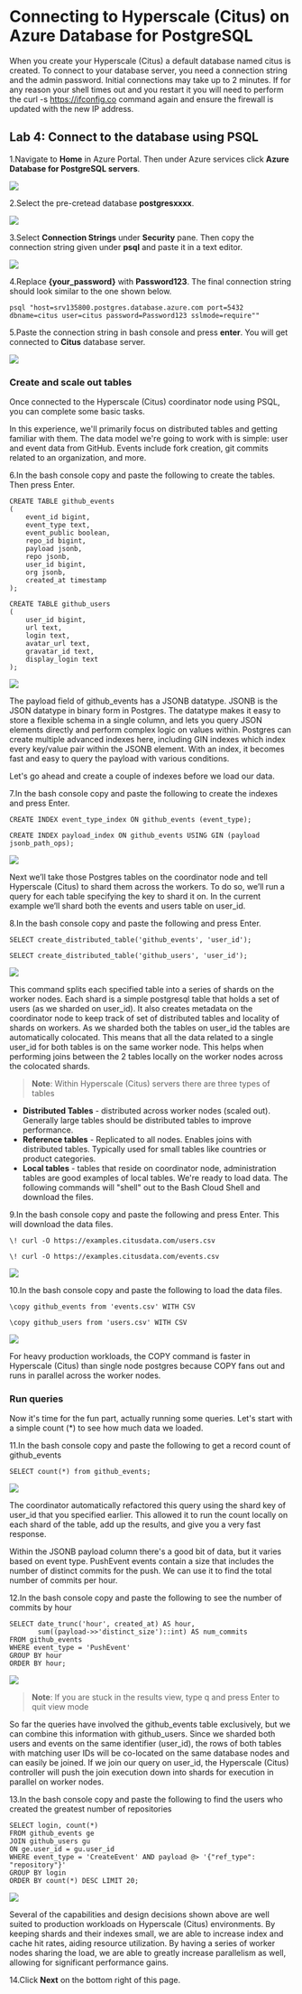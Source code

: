 # Connecting to Hyperscale (Citus) on Azure Database for PostgreSQL

When you create your Hyperscale (Citus) a default database named citus is created. To connect to your database server, you need a connection string and the admin password. Initial connections may take up to 2 minutes. 
If for any reason your shell times out and you restart it you will need to perform the curl -s https://ifconfig.co command again and ensure the firewall is updated with the new IP address.

## **Lab 4: Connect to the database using PSQL**

1.Navigate to **Home** in Azure Portal. Then under Azure services click **Azure Database for PostgreSQL servers**. 

  ![](Images/postgresql.png)

2.Select the pre-cretead database **postgresxxxx**.

  ![](Images/postgresql1.png)

3.Select **Connection Strings** under **Security** pane. Then copy the connection string given under **psql** and paste it in a text editor.

  ![](Images/connstr1.png)

4.Replace **{your_password}** with **Password123**. The final connection string should look similar to the one shown below. 

```
psql "host=srv135800.postgres.database.azure.com port=5432 dbname=citus user=citus password=Password123 sslmode=require""
```

5.Paste the connection string in bash console and press **enter**. You will get connected to **Citus** database server.

  ![](Images/citusnew.png)
  

### **Create and scale out tables**

Once connected to the Hyperscale (Citus) coordinator node using PSQL, you can complete some basic tasks.

In this experience, we'll primarily focus on distributed tables and getting familiar with them. The data model we're going to work with is simple: user and event data from GitHub. Events include fork creation, git commits related to an organization, and more.

6.In the bash console copy and paste the following to create the tables. Then press Enter.

```
CREATE TABLE github_events 
( 
    event_id bigint, 
    event_type text, 
    event_public boolean, 
    repo_id bigint, 
    payload jsonb, 
    repo jsonb, 
    user_id bigint, 
    org jsonb, 
    created_at timestamp 
); 

CREATE TABLE github_users 
( 
    user_id bigint, 
    url text, 
    login text, 
    avatar_url text, 
    gravatar_id text, 
    display_login text 
); 
```

  ![](Images/query2.png)

The payload field of github_events has a JSONB datatype. JSONB is the JSON datatype in binary form in Postgres. The datatype makes it easy to store a flexible schema in a single column, and lets you query JSON elements directly and perform complex logic on values within. Postgres can create multiple advanced indexes here, including GIN indexes which index every key/value pair within the JSONB element. With an index, it becomes fast and easy to query the payload with various conditions.

Let's go ahead and create a couple of indexes before we load our data. 

7.In the bash console copy and paste the following to create the indexes and press Enter.

```
CREATE INDEX event_type_index ON github_events (event_type); 
```

```
CREATE INDEX payload_index ON github_events USING GIN (payload jsonb_path_ops); 
```

  ![](Images/query3.png)

Next we’ll take those Postgres tables on the coordinator node and tell Hyperscale (Citus) to shard them across the workers. To do so, we’ll run a query for each table specifying the key to shard it on. In the current example we’ll shard both the events and users table on user_id.

8.In the bash console copy and paste the following and press Enter.

```
SELECT create_distributed_table('github_events', 'user_id');
```

```
SELECT create_distributed_table('github_users', 'user_id');
```

  ![](Images/query4.png)
  
This command splits each specified table into a series of shards on the worker nodes. Each shard is a simple postgresql table that holds a set of users (as we sharded on user_id). It also creates metadata on the coordinator node to keep track of set of distributed tables and locality of shards on workers. As we sharded both the tables on user_id the tables are automatically colocated. This means that all the data related to a single user_id for both tables is on the same worker node. This helps when performing joins between the 2 tables locally on the worker nodes across the colocated shards.

> **Note**: Within Hyperscale (Citus) servers there are three types of tables

-	**Distributed Tables** - distributed across worker nodes (scaled out). Generally large tables should be distributed tables to improve performance.
-	**Reference tables** - Replicated to all nodes. Enables joins with distributed tables. Typically used for small tables like countries or product categories.
-	**Local tables** - tables that reside on coordinator node, administration tables are good examples of local tables.
We're ready to load data. The following commands will "shell" out to the Bash Cloud Shell and download the files.

9.In the bash console copy and paste the following and press Enter. This will download the data files.

```
\! curl -O https://examples.citusdata.com/users.csv
```

```
\! curl -O https://examples.citusdata.com/events.csv 
```

  ![](Images/query5.png)
  
10.In the bash console copy and paste the following to load the data files.

```
\copy github_events from 'events.csv' WITH CSV 
```

```
\copy github_users from 'users.csv' WITH CSV 
```

   ![](Images/query6.png)
    
For heavy production workloads, the COPY command is faster in Hyperscale (Citus) than single node postgres because COPY fans out and runs in parallel across the worker nodes.

### **Run queries**

Now it's time for the fun part, actually running some queries. Let's start with a simple count (*) to see how much data we loaded.

11.In the bash console copy and paste the following to get a record count of github_events

```
SELECT count(*) from github_events; 
```

  ![](Images/query7.png)
  
The coordinator automatically refactored this query using the shard key of user_id that you specified earlier. This allowed it to run the count locally on each shard of the table, add up the results, and give you a very fast response.

Within the JSONB payload column there's a good bit of data, but it varies based on event type. PushEvent events contain a size that includes the number of distinct commits for the push. We can use it to find the total number of commits per hour.

12.In the bash console copy and paste the following to see the number of commits by hour

```
SELECT date_trunc('hour', created_at) AS hour, 
       sum((payload->>'distinct_size')::int) AS num_commits 
FROM github_events 
WHERE event_type = 'PushEvent' 
GROUP BY hour 
ORDER BY hour; 
```

  ![](Images/query8.png)
    
> **Note**: If you are stuck in the results view, type q and press Enter to quit view mode

So far the queries have involved the github_events table exclusively, but we can combine this information with github_users. Since we sharded both users and events on the same identifier (user_id), the rows of both tables with matching user IDs will be co-located on the same database nodes and can easily be joined. If we join our query on user_id, the Hyperscale (Citus) controller will push the join execution down into shards for execution in parallel on worker nodes.

13.In the bash console copy and paste the following to find the users who created the greatest number of repositories

```
SELECT login, count(*) 
FROM github_events ge 
JOIN github_users gu 
ON ge.user_id = gu.user_id 
WHERE event_type = 'CreateEvent' AND payload @> '{"ref_type": "repository"}' 
GROUP BY login 
ORDER BY count(*) DESC LIMIT 20; 
```

  ![](Images/query9.png)
    
Several of the capabilities and design decisions shown above are well suited to production workloads on Hyperscale (Citus) environments. By keeping shards and their indexes small, we are able to increase index and cache hit rates, aiding resource utilization. By having a series of worker nodes sharing the load, we are able to greatly increase parallelism as well, allowing for significant performance gains.  

14.Click **Next** on the bottom right of this page.
